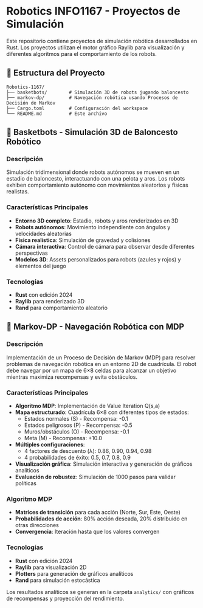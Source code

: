 # Robotics INFO1167 - Proyectos de Simulación

Este repositorio contiene proyectos de simulación robótica desarrollados en Rust. Los proyectos utilizan el motor gráfico Raylib para visualización y diferentes algoritmos para el comportamiento de los robots.

## 📁 Estructura del Proyecto

```
Robotics-1167/
├── basketbots/        # Simulación 3D de robots jugando baloncesto
├── markov-dp/         # Navegación robótica usando Procesos de Decisión de Markov
├── Cargo.toml         # Configuración del workspace
└── README.md          # Este archivo
```

## 🏀 Basketbots - Simulación 3D de Baloncesto Robótico

### Descripción

Simulación tridimensional donde robots autónomos se mueven en un estadio de baloncesto, interactuando con una pelota y aros. Los robots exhiben comportamiento autónomo con movimientos aleatorios y físicas realistas.

### Características Principales

- **Entorno 3D completo**: Estadio, robots y aros renderizados en 3D
- **Robots autónomos**: Movimiento independiente con ángulos y velocidades aleatorias
- **Física realística**: Simulación de gravedad y colisiones
- **Cámara interactiva**: Control de cámara para observar desde diferentes perspectivas
- **Modelos 3D**: Assets personalizados para robots (azules y rojos) y elementos del juego

### Tecnologías

- **Rust** con edición 2024
- **Raylib** para renderizado 3D
- **Rand** para comportamiento aleatorio

## 🤖 Markov-DP - Navegación Robótica con MDP

### Descripción

Implementación de un Proceso de Decisión de Markov (MDP) para resolver problemas de navegación robótica en un entorno 2D de cuadrícula. El robot debe navegar por un mapa de 6×8 celdas para alcanzar un objetivo mientras maximiza recompensas y evita obstáculos.

### Características Principales

- **Algoritmo MDP**: Implementación de Value Iteration Q(s,a)
- **Mapa estructurado**: Cuadrícula 6×8 con diferentes tipos de estados:
  - Estados normales (S) - Recompensa: -0.1
  - Estados peligrosos (P) - Recompensa: -0.5
  - Muros/obstáculos (O) - Recompensa: -0.1
  - Meta (M) - Recompensa: +10.0
- **Múltiples configuraciones**:
  - 4 factores de descuento (λ): 0.86, 0.90, 0.94, 0.98
  - 4 probabilidades de éxito: 0.5, 0.7, 0.8, 0.9
- **Visualización gráfica**: Simulación interactiva y generación de gráficos analíticos
- **Evaluación de robustez**: Simulación de 1000 pasos para validar políticas

### Algoritmo MDP

- **Matrices de transición** para cada acción (Norte, Sur, Este, Oeste)
- **Probabilidades de acción**: 80% acción deseada, 20% distribuido en otras direcciones
- **Convergencia**: Iteración hasta que los valores convergen

### Tecnologías

- **Rust** con edición 2024
- **Raylib** para visualización 2D
- **Plotters** para generación de gráficos analíticos
- **Rand** para simulación estocástica

Los resultados analíticos se generan en la carpeta `analytics/` con gráficos de recompensas y proyección del rendimiento.
